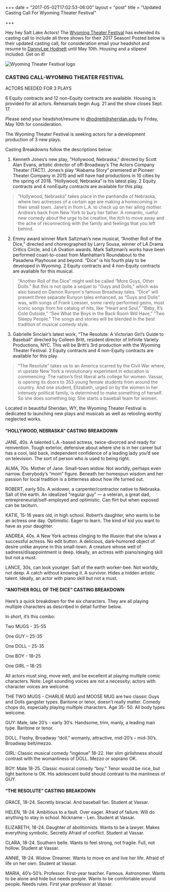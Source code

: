 +++
date = "2017-05-02T17:02:53-06:00"
layout = "post"
title = "Updated Casting Call For Wyoming Theater Festival"

+++

Hey hey Salt Lake Actors! The [Wyoming Theater Festival](http://www.whitneyarts.org/about-us/wyoming-theater-festival/) has extended its casting call to include all three shows for their 2017 Season! Posted below is their updated casting call, for consideration email your headshot and resume to [DannyLee Hodnett](mailto:dhodnett@sheridan.edu) until May 10th. Housing and a stipend included. Get on it!

![Wyoming Theater Festival logo](/images/WTF-Logo-FB-SM-FOR-WEB.jpg)

### CASTING CALL-WYOMING THEATER FESTIVAL

ACTORS NEEDED FOR 3 PLAYS

6 Equity contracts and 12 non-Equity contracts are available. Housing is provided for all actors. Rehearsals begin Aug. 21 and the show closes Sept. 17.

Please send your headshot/resume to [dhodnett@sheridan.edu](mailto:dhodnett@sheridan.edu) by Friday, May 10th for consideration.

The Wyoming Theater Festival is seeking actors for a development production of 3 new plays.

Casting Breakdowns follow the descriptions below:

1. Kenneth Jones’s new play, “Hollywood, Nebraska,” directed by Scott Alan Evans, artistic
director of off-Broadway’s The Actors Company Theater (TACT). Jones’s play “Alabama
Story” premiered at Pioneer Theater Company in 2015 and will have had productions in 10 cities
by the spring of 2018. “Hollywood, Nebraska” is his latest play. 2 Equity contracts and 4 nonEquity
contracts are available for this play.

>“Hollywood, Nebraska” takes place in the panhandle of Nebraska, where two actresses of a
certain age are making a homecoming in their small town. Jane’s in from L.A. to check up on her
ailing mother. Andrea’s back from New York to bury her father. A romantic, rueful new comedy
about the urge to be creative, the itch to move away and the ache of reconnecting with the family
and feelings that you left behind.

2. Emmy award winner Mark Saltzman’s new musical, “Another Roll of the Dice,” directed
and choreographed by Larry Sousa, winner of LA Drama Critics Circle, and LA Ovation
awards. Mark Saltzman’s works have been performed coast-to-coast from Manhattan’s
Roundabout to the Pasadena Playhouse and beyond. “Dice” is his fourth play to be developed in
Wyoming. 2 Equity contracts and 4 non-Equity contracts are available for this musical.

>“Another Roll of the Dice” might well be called “More Guys, Other Dolls.” But this is not quite
a sequel to "Guys and Dolls," which was also based on Damon Runyon's famous Broadway
tales. “Dice” will present three separate Runyon tales enhanced, as “Guys and Dolls" was, with
songs of Frank Loesser, some rarely performed gems, most iconic songs from his catalog of hits, 
like “Heart and Soul,” "Baby, It’s Cold Outside,” “See What the Boys in the Back Room Will
Have," "Two Sleepy People." The songs and stories will be blended in the best tradition of
musical comedy style.

3. Gabrielle Sinclair’s latest work, “The Resolute: A Victorian Girl’s Guide to Baseball”
directed by Colleen Britt, resident director of Infinite Variety Productions, NYC. This will be
Britt’s 3rd production with the Wyoming Theater Festival. 2 Equity contracts and 4 non-Equity
contracts are available for this play.

>“The Resolute” takes us to an America scarred by the Civil War where, in upstate New York a
revolutionary experiment in education is commencing: The nation’s first liberal arts college for
women. Vassar, is opening its doors to 353 young female students from around the country. And
one student, Elizabeth, urged on by the women in her intensely political family, is determined to
make something of herself. So she does something big: She starts a baseball team for women.

Located in beautiful Sheridan, WY, the Wyoming Theater Festival is dedicated to launching new
plays and musicals as well as retooling worthy neglected works.

#### “HOLLYWOOD, NEBRASKA” CASTING BREAKDOWN

JANE, 40s. A talented L.A.-based actress, twice-divorced and ready for reinvention. Tough
exterior, defensive about where she is in her career but has a cool, laid back, independent
confidence of a leading lady you’d see on television. The sort of person who is used to being
right.

ALMA, 70s. Mother of Jane. Small-town widow. Not worldly, perhaps even narrow.
Everybody’s “mom” figure. Beneath her homespun wisdom and her passion for local tradition is
a bitterness about how life turned out.

ROBERT, early 50s. A widower, a carpenter/contractor native to Nebraska. Salt of the earth. An
idealized “regular guy” — a veteran, a great dad, entrepreneurial/self-employed and optimistic.
Can flirt but when exposed can be taciturn.

KATIE, 15-16 years old, in high school. Robert’s daughter, who wants to be an actress one day.
Optimistic. Eager to learn. The kind of kid you want to have as your daughter.

ANDREA, 40s. A New York actress clinging to the illusion that she is/was a successful actress.
No edit button. A delicious, dark-humored object of desire unlike anyone in this small-town. A
creature whose well of sadness/disappointment is deep. Ideally, an actress with piano/singing
skill but not a must.

LANCE, 30s, can look younger. Salt of the earth worker-bee. Not worldly, not deep. A catch
without knowing it. A survivor. Hides a hidden artistic talent. Ideally, an actor with piano skill
but not a must.

#### “ANOTHER ROLL OF THE DICE” CASTING BREAKDOWN

Here’s a quick breakdown for the six characters. They are all playing multiple characters as
described in detail further below.

In short, it’s this combo:

Two MUGS - 35-55

One GUY – 25-35

One DOLL – 25-35

One BOY - 18-25

One GIRL – 18-25

All actors must sing, move well, and be excellent at playing multiple comic characters. Note:
Legit sounding voices are not a necessity; actors with character voices are welcome.

THE TWO MUGS - CHARLIE MUG and MOOSE MUG are two classic Guys and Dolls gangster types. Baritone or
tenor, doesn’t really matter. Comedy chops do, especially playing multiple characters. Age 35-
50. All body types welcome.

GUY: Male, late 20’s - early 30’s. Handsome, trim, manly, a leading man type. Baritone or
tenor.

DOLL. Flashy, Broadway “doll,” womanly, attractive, mid-20’s – mid-30’s. Broadway
belt/mezzo.

GIRL: Classic musical comedy “ingénue” 18-22. Her slim girlishness should contrast with the
womanliness of DOLL. Mezzo or soprano OK.

BOY: Male 18-25. Classic musical comedy “boy.” Tenor would be nice, but light baritone is
OK. His adolescent build should contrast to the manliness of GUY.

#### “THE RESOLUTE” CASTING BREAKDOWN

GRACE, 18-24. Secretly biracial. And baseball fan. Student at Vassar.

HELEN, 18-24. Ambitious to a fault. Over eager. Afraid of failure. Will do anything to stay in
school. Nickname - Len. Student at Vassar.

ELIZABETH, 18-24. Daughter of abolitionists. Wants to be a lawyer. Makes everything
symbolic. Secretly Afraid of conflict. Student at Vassar.

CLARA, 18-24. Southern belle. Wants to feel strong, not fragile. Full, not hollow. Student at
Vassar.

ANNIE, 18-24. Widow. Dreamer. Wants to move on and live her life. Afraid of life on her
own. Student at Vassar.

MARIA, 40’s-50’s. Professor. First-year teacher. Famous. Astronomer. Wants to be alone and
hide but needs people. Wants to be comfortable around people. Needs rules. First year professor
at Vassar.